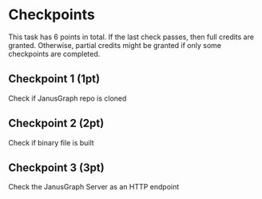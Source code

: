# Checkpoints

This task has 6 points in total. If the last check passes, then full credits are
granted. Otherwise, partial credits might be granted if only some checkpoints are completed.

## Checkpoint 1 (1pt)

Check if JanusGraph repo is cloned

## Checkpoint 2 (2pt)

Check if binary file is built

## Checkpoint 3 (3pt)

Check the JanusGraph Server as an HTTP endpoint